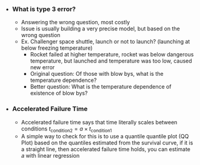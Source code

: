 
- ### What is type 3 error?
	- Answering the wrong question, most costly
	- Issue is usually building a very precise model, but based on the wrong question
	- Ex. Challenger space shuttle, launch or not to launch? (launching at below freezing temperature)
		- Rocket failed at higher temperature, rocket was below dangerous temperature, but launched and temperature was too low, caused new error
		- Original question: Of those with blow bys, what is the temperature dependence?
		- Better question: What is the temperature dependence of existence of blow bys?

- ### Accelerated Failure Time
	- Accelerated failure time says that time literally scales between conditions $t_{\text{condition2}}=a \times t_{\text{condition1}}$
	- A simple way to check for this is to use a quantile quantile plot (QQ Plot) based on the quantiles estimated from the survival curve, if it is a straight line, then accelerated failure time holds, you can estimate 𝑎 with linear regression